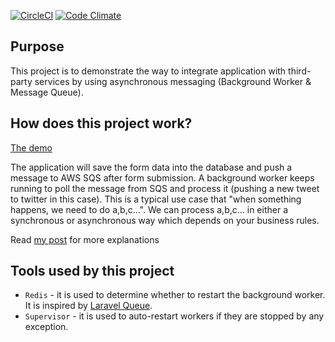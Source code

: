 [![CircleCI](https://circleci.com/gh/liweiyi88/integration/tree/master.svg)](https://circleci.com/gh/liweiyi88/integration/tree/master)
[![Code Climate](https://codeclimate.com/github/liweiyi88/integration/badges/gpa.svg)](https://codeclimate.com/github/liweiyi88/integration)

Purpose
-------
This project is to demonstrate the way to integrate application with third-party services by using asynchronous messaging (Background Worker & Message Queue).

How does this project work?
------------------------
[The demo](http://escapestring.com)

The application will save the form data into the database and push a message to AWS SQS after form submission. A background worker keeps running to poll the message from SQS and 
process it (pushing a new tweet to twitter in this case). This is a typical use case that "when something happens, we need to do a,b,c...". We can
process a,b,c... in either a synchronous or asynchronous way which depends on your business rules. 

Read [my post](https://medium.com/@weiyi.li713/integrate-web-application-with-external-systems-by-using-message-queue-ac201469c02d) for more explanations

Tools used by this project
--------------------------
* `Redis` - it is used to determine whether to restart the background worker. It is inspired by [Laravel Queue](https://github.com/illuminate/queue).
* `Supervisor` - it is used to auto-restart workers if they are stopped by any exception.
